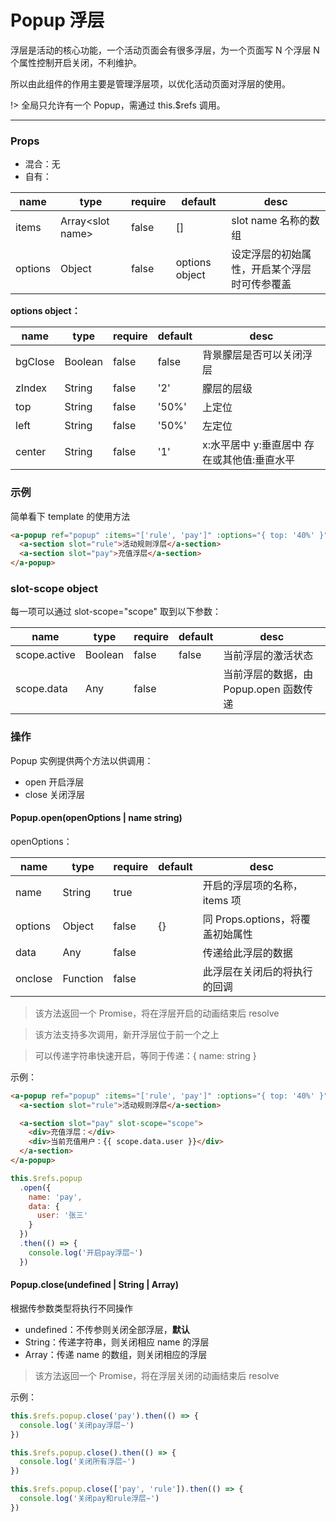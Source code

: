 # Popup 浮层

浮层是活动的核心功能，一个活动页面会有很多浮层，为一个页面写 N 个浮层 N 个属性控制开启关闭，不利维护。

所以由此组件的作用主要是管理浮层项，以优化活动页面对浮层的使用。

!> 全局只允许有一个 Popup，需通过 this.\$refs 调用。

---

### Props

- 混合：无
- 自有：

| name    | type               | require | default        | desc                                         |
| ------- | ------------------ | ------- | -------------- | -------------------------------------------- |
| items   | Array\<slot name\> | false   | []             | slot name 名称的数组                         |
| options | Object             | false   | options object | 设定浮层的初始属性，开启某个浮层时可传参覆盖 |

**options object：**

| name    | type    | require | default | desc                                        |
| ------- | ------- | ------- | ------- | ------------------------------------------- |
| bgClose | Boolean | false   | false   | 背景朦层是否可以关闭浮层                    |
| zIndex  | String  | false   | '2'     | 朦层的层级                                  |
| top     | String  | false   | '50%'   | 上定位                                      |
| left    | String  | false   | '50%'   | 左定位                                      |
| center  | String  | false   | '1'     | x:水平居中 y:垂直居中 存在或其他值:垂直水平 |

### 示例

简单看下 template 的使用方法

```html
<a-popup ref="popup" :items="['rule', 'pay']" :options="{ top: '40%' }">
  <a-section slot="rule">活动规则浮层</a-section>
  <a-section slot="pay">充值浮层</a-section>
</a-popup>
```

### slot-scope object

每一项可以通过 slot-scope="scope" 取到以下参数：

| name         | type    | require | default | desc                                   |
| ------------ | ------- | ------- | ------- | -------------------------------------- |
| scope.active | Boolean | false   | false   | 当前浮层的激活状态                     |
| scope.data   | Any     | false   |         | 当前浮层的数据，由 Popup.open 函数传递 |

### 操作

Popup 实例提供两个方法以供调用：

- open 开启浮层
- close 关闭浮层

#### Popup.open(openOptions | name string)

openOptions：

| name    | type     | require | default | desc                             |
| ------- | -------- | ------- | ------- | -------------------------------- |
| name    | String   | true    |         | 开启的浮层项的名称，items 项     |
| options | Object   | false   | {}      | 同 Props.options，将覆盖初始属性 |
| data    | Any      | false   |         | 传递给此浮层的数据               |
| onclose | Function | false   |         | 此浮层在关闭后的将执行的回调     |

> 该方法返回一个 Promise，将在浮层开启的动画结束后 resolve

> 该方法支持多次调用，新开浮层位于前一个之上

> 可以传递字符串快速开启，等同于传递：{ name: string }

示例：

```html
<a-popup ref="popup" :items="['rule', 'pay']" :options="{ top: '40%' }">
  <a-section slot="rule">活动规则浮层</a-section>

  <a-section slot="pay" slot-scope="scope">
    <div>充值浮层：</div>
    <div>当前充值用户：{{ scope.data.user }}</div>
  </a-section>
</a-popup>
```

```js
this.$refs.popup
  .open({
    name: 'pay',
    data: {
      user: '张三'
    }
  })
  .then(() => {
    console.log('开启pay浮层~')
  })
```

#### Popup.close(undefined | String | Array)

根据传参数类型将执行不同操作

- undefined：不传参则关闭全部浮层，**默认**
- String：传递字符串，则关闭相应 name 的浮层
- Array：传递 name 的数组，则关闭相应的浮层

> 该方法返回一个 Promise，将在浮层关闭的动画结束后 resolve

示例：

```js
this.$refs.popup.close('pay').then(() => {
  console.log('关闭pay浮层~')
})

this.$refs.popup.close().then(() => {
  console.log('关闭所有浮层~')
})

this.$refs.popup.close(['pay', 'rule']).then(() => {
  console.log('关闭pay和rule浮层~')
})
```
